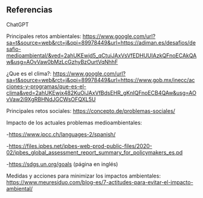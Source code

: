 ## **Referencias**

ChatGPT

Principales retos ambientales: https://www.google.com/url?sa=t&source=web&rct=j&opi=89978449&url=https://adiman.es/desafios/desafio-medioambiental/&ved=2ahUKEwjd5_qCtuiJAxVsVfEDHUUIAzkQFnoECAkQAw&usg=AOvVaw0bMzLcGzhyBzOurtVqNhhF

¿Que es el clima?: https://www.google.com/url?sa=t&source=web&rct=j&opi=89978449&url=https://www.gob.mx/inecc/acciones-y-programas/que-es-el-clima&ved=2ahUKEwjx482KuOiJAxVfBdsEHR_gKnIQFnoECB4QAw&usg=AOvVaw2i9XgRBHNdJGCWsOFQXL5U

Principales retos sociales: https://concepto.de/problemas-sociales/

Impacto de los actuales problemas medioambientales:

-https://www.ipcc.ch/languages-2/spanish/

-https://files.ipbes.net/ipbes-web-prod-public-files/2020-02/ipbes_global_assessment_report_summary_for_policymakers_es.pd

-https://sdgs.un.org/goals (página en inglés)

Medidas y acciones para minimizar los impactos ambientales: https://www.meuresiduo.com/blog-es/7-actitudes-para-evitar-el-impacto-ambiental/
